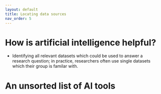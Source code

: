 ```yaml
---
layout: default
title: Locating data sources
nav_order: 5
---
```


# How is artificial intelligence helpful?
<ul>
<li>Identifying all relevant datasets which could be used to answer a research question; in practice, researchers often use single datasets which their group is familar with.</li>
</ul>

# An unsorted list of AI tools


